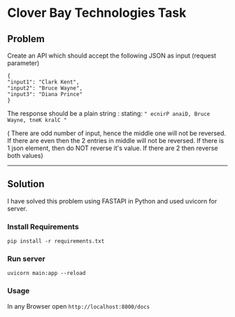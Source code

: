 # Clover Bay Technologies Task

## Problem
Create an API which should accept the following JSON as input (request parameter)
```
{
"input1": "Clark Kent",
"input2": "Bruce Wayne",
"input3": "Diana Prince"
}
```

The response should be a plain string : stating:
`" ecnirP anaiD, Bruce Wayne, tneK kralC "`

( There are odd number of input, hence the middle one will not be reversed. If there are even then the 2 entries in middle will not be reversed.
If there is 1 json element, then do NOT reverse it's value. If there are 2 then reverse both values)

---

## Solution
I have solved this problem using FASTAPI in Python and used uvicorn for server.

### Install Requirements
`pip install -r requirements.txt`

### Run server
`uvicorn main:app --reload`

### Usage
In any Browser open `http://localhost:8000/docs`
